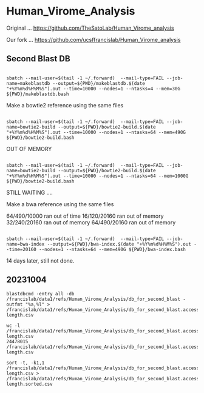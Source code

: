 
#	Human_Virome_Analysis

Original ... https://github.com/TheSatoLab/Human_Virome_analysis

Our fork ... https://github.com/ucsffrancislab/Human_Virome_analysis




##	Second Blast DB




```

sbatch --mail-user=$(tail -1 ~/.forward)  --mail-type=FAIL --job-name=makeblastdb --output=${PWD}/makeblastdb.$(date "+%Y%m%d%H%M%S").out --time=10000 --nodes=1 --ntasks=4 --mem=30G ${PWD}/makeblastdb.bash

```



Make a bowtie2 reference using the same files

```

sbatch --mail-user=$(tail -1 ~/.forward)  --mail-type=FAIL --job-name=bowtie2-build --output=${PWD}/bowtie2-build.$(date "+%Y%m%d%H%M%S").out --time=10000 --nodes=1 --ntasks=64 --mem=490G ${PWD}/bowtie2-build.bash

```
OUT OF MEMORY

```

sbatch --mail-user=$(tail -1 ~/.forward)  --mail-type=FAIL --job-name=bowtie2-build --output=${PWD}/bowtie2-build.$(date "+%Y%m%d%H%M%S").out --time=10000 --nodes=1 --ntasks=64 --mem=1000G ${PWD}/bowtie2-build.bash

```
STILL WAITING ....




Make a bwa reference using the same files

64/490/10000 ran out of time
16/120/20160 ran out of memory
32/240/20160 ran out of memory
64/490/20160 ran out of memory


```

sbatch --mail-user=$(tail -1 ~/.forward)  --mail-type=FAIL --job-name=bwa-index --output=${PWD}/bwa-index.$(date "+%Y%m%d%H%M%S").out --time=20160 --nodes=1 --ntasks=64 --mem=490G ${PWD}/bwa-index.bash

```


14 days later, still not done.



##	20231004


```
blastdbcmd -entry all -db /francislab/data1/refs/Human_Virome_Analysis/db_for_second_blast -outfmt "%a,%l" > /francislab/data1/refs/Human_Virome_Analysis/db_for_second_blast.accession-length.csv

wc -l /francislab/data1/refs/Human_Virome_Analysis/db_for_second_blast.accession-length.csv
24478015 /francislab/data1/refs/Human_Virome_Analysis/db_for_second_blast.accession-length.csv

sort -t, -k1,1 /francislab/data1/refs/Human_Virome_Analysis/db_for_second_blast.accession-length.csv > /francislab/data1/refs/Human_Virome_Analysis/db_for_second_blast.accession-length.sorted.csv

```

